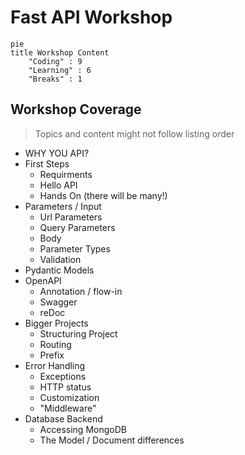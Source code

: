 # Fast API Workshop

```mermaid
pie 
title Workshop Content
    "Coding" : 9
    "Learning" : 6
    "Breaks" : 1
```

## Workshop Coverage

> Topics and content might not follow listing order

- WHY YOU API?
- First Steps
  - Requirments
  - Hello API
  - Hands On (there will be many!)
- Parameters / Input
  - Url Parameters
  - Query Parameters
  - Body
  - Parameter Types
  - Validation
- Pydantic Models
- OpenAPI
  - Annotation / flow-in
  - Swagger
  - reDoc
- Bigger Projects
  - Structuring Project
  - Routing
  - Prefix
- Error Handling
  - Exceptions
  - HTTP status
  - Customization
  - "Middleware"
- Database Backend
  - Accessing MongoDB
  - The Model / Document differences
